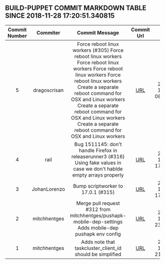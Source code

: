 ## BUILD-PUPPET COMMIT MARKDOWN TABLE SINCE 2018-11-28 17:20:51.340815

| Commit Number | Commiter | Commit Message | Commit Url | Date | 
|:---:|:----:|:----------------------------------:|:------:|:----:| 
|5|dragoscrisan|Force reboot linux workers (#305)    Force reboot linux workers      Force reboot linux workers      Force reboot linux workers      Force reboot linux workers      Create a separate reboot command for OSX and Linux workers      Create a separate reboot command for OSX and Linux workers      Create a separate reboot command for OSX and Linux workers|[URL](https://github.com/mozilla-releng/build-puppet/commit/9f3cf327c3a20d1954ee2627a15b2e8dfa86ea8d)|2018-12-03 08:28:30
|4|rail|Bug 1511145: don't handle Firefox in releaserunner3 (#316)  Using fake values in case we don't hablde empty arrays properly|[URL](https://github.com/mozilla-releng/build-puppet/commit/6d735b7ae012510bd96641ae01587eefa19fa744)|2018-11-30 17:10:54
|3|JohanLorenzo|Bump scriptworker to 17.0.1 (#315)|[URL](https://github.com/mozilla-releng/build-puppet/commit/0b8d96d712cfc710e2ca3d08ecaa5682369be068)|2018-11-29 17:12:10
|2|mitchhentges|Merge pull request #312 from mitchhentges/pushapk-mobile-dep-settings  Adds mobile-dep pushapk env config|[URL](https://github.com/mozilla-releng/build-puppet/commit/de413d0e22b0f5d478efc9dc1ef5dc3233f1eec3)|2018-11-28 23:14:51
|1|mitchhentges|Adds note that taskcluster_client_id should be simplified|[URL](https://github.com/mozilla-releng/build-puppet/commit/3f41e7d42861eab53e8533a9ade6cfce509e12d8)|2018-11-28 21:17:31


